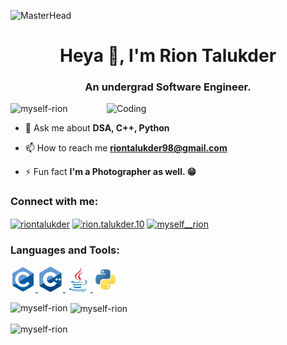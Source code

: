 ![MasterHead](https://mir-s3-cdn-cf.behance.net/project_modules/1400_opt_1/79731568097599.5b50bca477735.jpg)
<h1 align="center">Heya 👋, I'm Rion Talukder</h1>
<h3 align="center">An undergrad Software Engineer.</h3>
<img align="right" alt="Coding" width="350" src="https://i.pinimg.com/originals/e4/26/70/e426702edf874b181aced1e2fa5c6cde.gif">
<p align="left"> <img src="https://komarev.com/ghpvc/?username=myself-rion&label=Profile%20views&color=0e75b6&style=flat" alt="myself-rion" /> </p>

- 💬 Ask me about **DSA, C++, Python**

- 📫 How to reach me **riontalukder98@gmail.com**

- ⚡ Fun fact **I'm a Photographer as well. 😁**

<h3 align="left">Connect with me:</h3>
<p align="left">
<a href="https://linkedin.com/in/riontalukder" target="blank"><img align="center" src="https://raw.githubusercontent.com/rahuldkjain/github-profile-readme-generator/master/src/images/icons/Social/linked-in-alt.svg" alt="riontalukder" height="30" width="40" /></a>
<a href="https://fb.com/rion.talukder.10" target="blank"><img align="center" src="https://raw.githubusercontent.com/rahuldkjain/github-profile-readme-generator/master/src/images/icons/Social/facebook.svg" alt="rion.talukder.10" height="30" width="40" /></a>
<a href="https://instagram.com/myself__rion" target="blank"><img align="center" src="https://raw.githubusercontent.com/rahuldkjain/github-profile-readme-generator/master/src/images/icons/Social/instagram.svg" alt="myself__rion" height="30" width="40" /></a>
</p>

<h3 align="left">Languages and Tools:</h3>
<p align="left"> <a href="https://www.cprogramming.com/" target="_blank" rel="noreferrer"> <img src="https://raw.githubusercontent.com/devicons/devicon/master/icons/c/c-original.svg" alt="c" width="40" height="40"/> </a> <a href="https://www.w3schools.com/cpp/" target="_blank" rel="noreferrer"> <img src="https://raw.githubusercontent.com/devicons/devicon/master/icons/cplusplus/cplusplus-original.svg" alt="cplusplus" width="40" height="40"/> </a> <a href="https://www.java.com" target="_blank" rel="noreferrer"> <img src="https://raw.githubusercontent.com/devicons/devicon/master/icons/java/java-original.svg" alt="java" width="40" height="40"/> </a> <a href="https://www.python.org" target="_blank" rel="noreferrer"> <img src="https://raw.githubusercontent.com/devicons/devicon/master/icons/python/python-original.svg" alt="python" width="40" height="40"/> </a> </p>

<p><img align="left" src="https://github-readme-stats.vercel.app/api/top-langs?username=myself-rion&show_icons=true&locale=en&layout=compact" alt="myself-rion" /></p>

<p>&nbsp;<img align="center" src="https://github-readme-stats.vercel.app/api?username=myself-rion&show_icons=true&locale=en" alt="myself-rion" /></p>

<p><img align="center" src="https://github-readme-streak-stats.herokuapp.com/?user=myself-rion&" alt="myself-rion" /></p>
